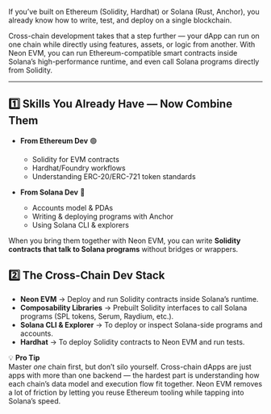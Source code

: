 If you’ve built on Ethereum (Solidity, Hardhat) or Solana (Rust, Anchor), you already know how to write, test, and deploy on a single blockchain.

Cross-chain development takes that a step further — your dApp can run on one chain while directly using features, assets, or logic from another. With Neon EVM, you can run Ethereum-compatible smart contracts inside Solana’s high-performance runtime, and even call Solana programs directly from Solidity.

---

## 1️⃣ Skills You Already Have — Now Combine Them

- **From Ethereum Dev** 🟢  
  - Solidity for EVM contracts  
  - Hardhat/Foundry workflows  
  - Understanding ERC-20/ERC-721 token standards  

- **From Solana Dev** 🔵  
  - Accounts model & PDAs  
  - Writing & deploying programs with Anchor  
  - Using Solana CLI & explorers  

When you bring them together with Neon EVM, you can write **Solidity contracts that talk to Solana programs** without bridges or wrappers.  

## 2️⃣ The Cross-Chain Dev Stack

- **Neon EVM** → Deploy and run Solidity contracts inside Solana’s runtime.  
- **Composability Libraries** → Prebuilt Solidity interfaces to call Solana programs (SPL tokens, Serum, Raydium, etc.).  
- **Solana CLI & Explorer** → To deploy or inspect Solana-side programs and accounts.  
- **Hardhat** → To deploy Solidity contracts to Neon EVM and run tests.  


💡 **Pro Tip**  
Master *one* chain first, but don’t silo yourself. Cross-chain dApps are just apps with more than one backend — the hardest part is understanding how each chain’s data model and execution flow fit together. Neon EVM removes a lot of friction by letting you reuse Ethereum tooling while tapping into Solana’s speed.
